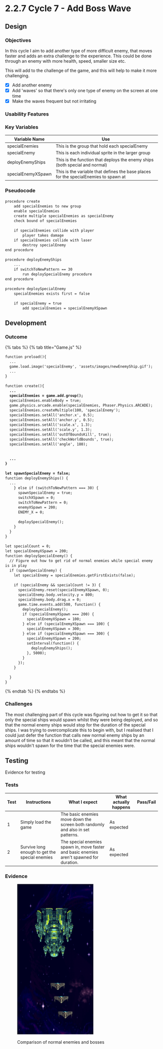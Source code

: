 # 2.2.7 Cycle 7 - Add Boss Wave

## Design

### Objectives

In this cycle I aim to add another type of more difficult enemy, that moves faster and adds an extra challenge to the experience. This could be done through an enemy with more health, speed, smaller size etc.&#x20;

This will add to the challenge of the game, and this will help to make it more challenging.&#x20;

* [x] Add another enemy
* [x] Add 'waves' so that there's only one type of enemy on the screen at one time
* [x] Make the waves frequent but not irritating

### Usability Features

### Key Variables

| Variable Name      | Use                                                                                  |
| ------------------ | ------------------------------------------------------------------------------------ |
| specialEnemies     | This is the group that hold each specialEnemy                                        |
| specialEnemy       | This is each individual sprite in the larger group                                   |
| deployEnemyShips   | This is the function that deploys the enemy ships (both special and normal)          |
| specialEnemyXSpawn | This is the variable that defines the base places for the specialEnemies to spawn at |

### Pseudocode

```
procedure create
    add specialEnemies to new group
    enable specialEnemies
    create multiple specialEnemies as specialEnemy
    check bound of specialEnemies
    
    if specialEnemies collide with player
        player takes damage
    if specialEnemies collide with laser
        destroy specialEnemy        
end procedure

procedure deployEnemyShips
    ...
    if switchToNewPattern == 30
        run deploySpecialEnemy procedure
end procedure

procedure deploySpecialEnemy
    specialEnemies exists first = false
    
    if specialEnemy = true
        add specialEnemies = specialEnemyXSpawn
```

## Development

### Outcome

{% tabs %}
{% tab title="Game.js" %}
<pre class="language-javascript" data-title="Game.js"><code class="lang-javascript">function preload(){
  ...
  game.load.image('specialEnemy', 'assets/images/newEnemyShip.gif');
  ...
}

function create(){
<strong>  ...
</strong><strong>  specialEnemies = game.add.group();
</strong>  specialEnemies.enableBody = true;
  game.physics.arcade.enable(specialEnemies, Phaser.Physics.ARCADE);
  specialEnemies.createMultiple(100, 'specialEnemy');
  specialEnemies.setAll('anchor.x', 0.5);
  specialEnemies.setAll('anchor.y', 0.5);
  specialEnemies.setAll('scale.x', 1.3);
  specialEnemies.setAll('scale.y', 1.3);
  specialEnemies.setAll('outOfBoundsKill', true);
  specialEnemies.setAll('checkWorldBounds', true);
  specialEnemies.setAll('angle', 180);

  
<strong>  ...
</strong><strong>}
</strong><strong>
</strong><strong>let spawnSpecialEnemy = false;
</strong>function deployEnemyShips() {
  ...
    } else if (switchToNewPattern === 30) {
      spawnSpecialEnemy = true;
      switchXSpawn = 0;
      switchToNewPattern = 0;
      enemyXSpawn = 200;
      ENEMY_X = 0;

      deploySpecialEnemy();
    }
  }
}

let specialCount = 0;
let specialEnemyXSpawn = 200;
function deploySpecialEnemy() {
  // Figure out how to get rid of normal enemies while special enemy is in play
  if (spawnSpecialEnemy) {
    let specialEnemy = specialEnemies.getFirstExists(false);

    if (specialEnemy &#x26;&#x26; specialCount != 3) {
      specialEnemy.reset(specialEnemyXSpawn, 0);
      specialEnemy.body.velocity.y = 800;
      specialEnemy.body.drag.x = 0;
      game.time.events.add(500, function() {
        deploySpecialEnemy();
        if (specialEnemyXSpawn === 200) {
          specialEnemyXSpawn = 100;
        } else if (specialEnemyXSpawn === 100) {
          specialEnemyXSpawn = 300;
        } else if (specialEnemyXSpawn === 300) {
          specialEnemyXSpawn = 200;
          setInterval(function() {
            deployEnemyShips();
          }, 5000);
        }
      });
    }
    
  }
}</code></pre>
{% endtab %}
{% endtabs %}

### Challenges

The most challenging part of this cycle was figuring out how to get it so that only the special ships would spawn whilst they were being deployed, and so that the normal enemy ships would stop for the duration of the special ships. I was trying to overcomplicate this to begin with, but I realised that I could just defer the function that calls new normal enemy ships by an amount of time so that it wouldn't be called, and this meant that the normal ships wouldn't spawn for the time that the special enemies were.&#x20;

## Testing

Evidence for testing

### Tests

<table><thead><tr><th>Test</th><th>Instructions</th><th>What I expect</th><th>What actually happens</th><th data-type="select">Pass/Fail</th></tr></thead><tbody><tr><td>1</td><td>Simply load the game</td><td>The basic enemies move down the screen both randomly and also in set patterns.</td><td>As expected</td><td></td></tr><tr><td>2</td><td>Survive long enough to get the special enemies</td><td>The special enemies spawn in, move faster and basic enemies aren't spawned for duration. </td><td>As expected</td><td></td></tr></tbody></table>

### Evidence

<figure><img src="../.gitbook/assets/image (2).png" alt=""><figcaption><p>Comparison of normal enemies and bosses</p></figcaption></figure>
